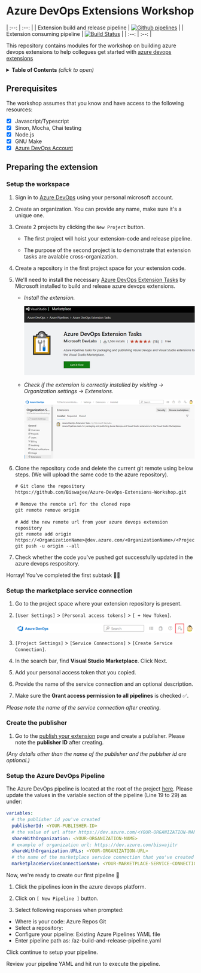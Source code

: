 # Azure DevOps Extensions Workshop

| :--: | :--: |
| Extension build and release pipeline | [![Github pipelines](https://github.com/Biswajee/Azure-DevOps-Extensions-Workshop/actions/workflows/workflow.yaml/badge.svg?branch=master)](https://github.com/Biswajee/Azure-DevOps-Extensions-Workshop/actions/workflows/workflow.yaml) |
| Extension consuming pipeline | [![Build Status](https://biswajitr.visualstudio.com/Azure%20pipelines/_apis/build/status/extension-test?branchName=main)](https://biswajitr.visualstudio.com/Azure%20pipelines/_build/latest?definitionId=30&branchName=main) |
| :--: | :--: |

This repository contains modules for the workshop on building azure devops extensions
to help collegues get started with [azure devops extensions](https://docs.microsoft.com/en-us/azure/devops/extend/overview?view=azure-devops)

<details>
<summary><b>Table of Contents</b> <I>(click to open)</I></summary>

- [Azure DevOps Extensions Workshop](#azure-devops-extensions-workshop)
  - [Prerequisites](#prerequisites)
  - [Preparing the extension](#preparing-the-extension)
    - [Setup the workspace](#setup-the-workspace)
    - [Setup the marketplace service connection](#setup-the-marketplace-service-connection)
    - [Create the publisher](#create-the-publisher)
    - [Setup the Azure DevOps Pipeline](#setup-the-azure-devops-pipeline)

</details>

## Prerequisites

The workshop assumes that you know and have access to the following resources:

- [x] Javascript/Typescript
- [x] Sinon, Mocha, Chai testing
- [x] Node.js
- [x] GNU Make
- [x] [Azure DevOps Account](https://azure.microsoft.com/en-us/services/devops/)

## Preparing the extension

### Setup the workspace

1. Sign in to [Azure DevOps](https://dev.azure.com/) using your personal microsoft account.

2. Create an organization. You can provide any name, make sure it's a unique one.

3. Create 2 projects by clicking the `New Project` button.

    - The first project will hoist your extension-code and release pipeline.

    - The purpose of the second project is to demonstrate that extension tasks are avalable cross-organization.

4. Create a repository in the first project space for your extension code.

5. We'll need to install the necessary [Azure DevOps Extension Tasks](https://marketplace.visualstudio.com/items?itemName=ms-devlabs.vsts-developer-tools-build-tasks) by Microsoft installed to build and release azure devops extensions.

    - _Install the extension._

      ![Azure DevOps Extension task](./demo-images/azure-devops-ext-task.png)

    - _Check if the extension is correctly installed by visiting <OrganizationName> -> Organization settings -> Extensions._

      ![Extension correctly installed](./demo-images/prereq-extension-installed.png)

6. Clone the repository code and delete the current git remote using below steps.
(We will upload the same code to the azure repository).

    ```shell
    # Git clone the repository
    https://github.com/Biswajee/Azure-DevOps-Extensions-Workshop.git

    # Remove the remote url for the cloned repo
    git remote remove origin

    # Add the new remote url from your azure devops extension repository
    git remote add origin https://<OrganizationName>@dev.azure.com/<OrganizationName>/<ProjectName>/_git/<AzureRepositoryName>
    git push -u origin --all
    ```

7. Check whether the code you've pushed got successfully updated in the azure devops respository.

Horray! You've completed the first subtask 🎉🎉

### Setup the marketplace service connection

1. Go to the project space where your extension repository is present.

2. `[User Settings]` > `[Personal access tokens]` > `[ + New Token]`.

    ![User settings location](./demo-images/user-settings.png)

3. `[Project Settings]` > `[Service Connections]` > `[Create Service Connection]`.

4. In the search bar, find **Visual Studio Marketplace**. Click Next.

5. Add your personal access token that you copied.

6. Provide the name of the service connection and an optional description.

7. Make sure the **Grant access permission to all pipelines** is checked ✅.

_Please note the name of the service connection after creating._

### Create the publisher

1. Go to the [publish your extension](https://marketplace.visualstudio.com/manage/createpublisher?managePageRedirect=true) page and create a publisher. Please note the **publisher ID** after creating.

_(Any details other than the name of the publisher and the publsher id are optional.)_

### Setup the Azure DevOps Pipeline

The Azure DevOps pipeline is located at the root of the project
[here](./az-build-and-release-pipeline.yaml).
Please update the values in the variable section of the pipeline (Line 19 to 29) as under:

```yaml
variables:
  # the publisher id you've created
  publisherId: <YOUR-PUBLISHER-ID>
  # the value of url after https://dev.azure.com/<YOUR-ORGANIZATION-NAME>
  shareWithOrganization: <YOUR-ORGANIZATION-NAME>
  # example of organization url: https://dev.azure.com/biswajitr
  shareWithOrganization.URLs: <YOUR-ORGANIZATION-URL> 
  # the name of the marketplace service connection that you've created
  marketplaceServiceConnectionName: <YOUR-MARKETPLACE-SERVICE-CONNECTION>
```

Now, we're ready to create our first pipeline 🎉

1. Click the pipelines icon in the azure devops platform.

2. Click on `[ New Pipeline ]` button.

3. Select following responses when prompted:
  - Where is your code: Azure Repos Git
  - Select a repository: <YOUR-REPOSITORY>
  - Configure your pipeline: Existing Azure Pipelines YAML file
  - Enter pipeline path as: /az-build-and-release-pipeline.yaml

Click continue to setup your pipeline.

Review your pipeline YAML and hit run to execute the pipeline.
